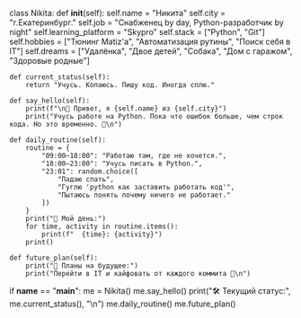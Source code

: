 class Nikita:
    def __init__(self):
        self.name = "Никита"
        self.city = "г.Екатеринбург."
        self.job = "Снабженец by day, Python-разработчик by night"
        self.learning_platform = "Skypro"
        self.stack = ["Python", "Git"]
        self.hobbies = ["Тюнинг Matiz'а", "Автоматизация рутины", "Поиск себя в IT"]
        self.dreams = ["Удалёнка", "Двое детей", "Собака", "Дом с гаражом", "Здоровые родные"]

    def current_status(self):
        return "Учусь. Копаюсь. Пишу код. Иногда сплю."

    def say_hello(self):
        print(f"\n👋 Привет, я {self.name} из {self.city}")
        print("Учусь работе на Python. Пока что ошибок больше, чем строк кода. Но это временно. 💪\n")

    def daily_routine(self):
        routine = {
            "09:00–18:00": "Работаю там, где не хочется.",
            "18:00–23:00": "Учусь писать в Python.",
            "23:01": random.choice([
                "Падаю спать",
                "Гуглю 'python как заставить работать код'",
                "Пытаюсь понять почему ничего не работает."
            ])
        }
        print("📅 Мой день:")
        for time, activity in routine.items():
            print(f"  {time}: {activity}")
        print()

    def future_plan(self):
        print("🔮 Планы на будущее:")
        print("Перейти в IT и кайфовать от каждого коммита 🚀\n")

if __name__ == "__main__":
    me = Nikita()
    me.say_hello()
    print("🛠 Текущий статус:", me.current_status(), "\n")
    me.daily_routine()
    me.future_plan()
